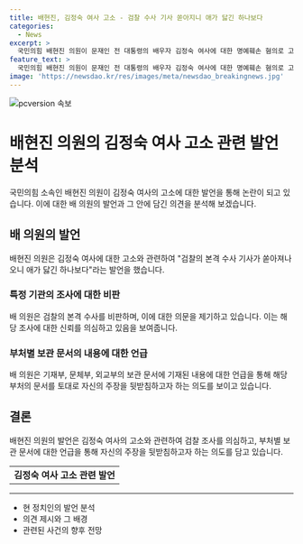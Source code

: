 ```yaml
---
title: 배현진, 김정숙 여사 고소 - 검찰 수사 기사 쏟아지니 애가 닳긴 하나보다
categories:
  - News
excerpt: >
  국민의힘 배현진 의원이 문재인 전 대통령의 배우자 김정숙 여사에 대한 명예훼손 혐의로 고소되자 "검찰의 본격 수사에 애가 닳긴 하나보다" 비판했습니다. 또한, 기재부, 문체부, 외교부의 보관 문서를 토대로 허위 여부를 밝혀내길 촉구하고, 여사에 대한 수사가 본격 시작될 것이라고 밝혔습니다. 문재인 대통령과 도종환 전 장관, 고민정 의원 등에게 문재인 회고록을 들고 기다리라고 촬영한 것으로 알려져, 문재인 청와대의 허위사실 유포 고발과 관련하여 언론을 조용히 닫은 적이 있다고 언급했습니다.
feature_text: >
  국민의힘 배현진 의원이 문재인 전 대통령의 배우자 김정숙 여사에 대한 명예훼손 혐의로 고소되자 "검찰의 본격 수사에 애가 닳긴 하나보다" 비판했습니다. 또한, 기재부, 문체부, 외교부의 보관 문서를 토대로 허위 여부를 밝혀내길 촉구하고, 여사에 대한 수사가 본격 시작될 것이라고 밝혔습니다. 문재인 대통령과 도종환 전 장관, 고민정 의원 등에게 문재인 회고록을 들고 기다리라고 촬영한 것으로 알려져, 문재인 청와대의 허위사실 유포 고발과 관련하여 언론을 조용히 닫은 적이 있다고 언급했습니다.
image: 'https://newsdao.kr/res/images/meta/newsdao_breakingnews.jpg'
---
```


<p><img src="https://newsdao.kr/res/images/meta/newsdao_breakingnews.jpg" alt="pcversion 속보" /></p>

<h1>배현진 의원의 김정숙 여사 고소 관련 발언 분석</h1>

<p data-ke-size="size16">국민의힘 소속인 배현진 의원이 김정숙 여사의 고소에 대한 발언을 통해 논란이 되고 있습니다. 이에 대한 배 의원의 발언과 그 안에 담긴 의견을 분석해 보겠습니다.</p>

<h2 data-ke-size="size26">배 의원의 발언</h2>

<p data-ke-size="size16">배현진 의원은 김정숙 여사에 대한 고소와 관련하여 "검찰의 본격 수사 기사가 쏟아져나오니 애가 닳긴 하나보다"라는 발언을 했습니다.</p>

<h3>특정 기관의 조사에 대한 비판</h3>

<p data-ke-size="size16">배 의원은 검찰의 본격 수사를 비판하며, 이에 대한 의문을 제기하고 있습니다. 이는 해당 조사에 대한 신뢰를 의심하고 있음을 보여줍니다.</p>

<h3>부처별 보관 문서의 내용에 대한 언급</h3>

<p data-ke-size="size16">배 의원은 기재부, 문체부, 외교부의 보관 문서에 기재된 내용에 대한 언급을 통해 해당 부처의 문서를 토대로 자신의 주장을 뒷받침하고자 하는 의도를 보이고 있습니다.</p>

<h2 data-ke-size="size26">결론</h2>

<p data-ke-size="size16">배현진 의원의 발언은 김정숙 여사의 고소와 관련하여 검찰 조사를 의심하고, 부처별 보관 문서에 대한 언급을 통해 자신의 주장을 뒷받침하고자 하는 의도를 담고 있습니다.</p>

<table>
  <tr>
    <td style="text-align: center; height: 17px;"><b>김정숙 여사 고소 관련 발언</b></td>
  </tr>
</table>

<hr>

<ul>
  <li>현 정치인의 발언 분석</li>
  <li>의견 제시와 그 배경</li>
  <li>관련된 사건의 향후 전망</li>
</ul>

